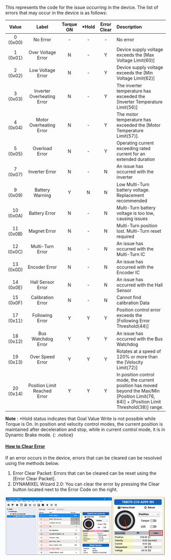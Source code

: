 This represents the code for the issue occurring in the device. The list of errors that may occur in the device is as follows:

| Value     |           Label              | Torque ON | *Hold | Error Clear | Description                                                                |
|:---------:|:----------------------------:|:---------:|:-----:|:-----------:|:---------------------------------------------------------------------------|
| 0 (0x00)  | No Error                     | -         | -     | -           | No error                                                                   |
| 1 (0x01)  | Over Voltage Error           | N         | -     | Y           | Device supply voltage exceeds the [Max Voltage Limit(60)]                  |
| 2 (0x02)  | Low Voltage Error            | N         | -     | Y           | Device supply voltage exceeds the [Min Voltage Limit(62)]                  |
| 3 (0x03)  | Inverter Overheating Error   | N         | -     | Y           | The inverter temperature has exceeded the [Inverter Temperature Limit(56)] |
| 4 (0x04)  | Motor Overheating Error      | N         | -     | Y           | The motor temperature has exceeded the [Motor Temperature Limit(57)].      |
| 5 (0x05)  | Overload Error               | N         | -     | Y           | Operating current exceeding rated current for an extended duration         |
| 7 (0x07)  | Inverter Error               | N         | -     | N           | An issue has occurred with the inverter                                    |
| 9 (0x09)  | Battery Warning              | Y         | N     | N           | Low Multi-Turn battery voltage. Replacement recommended                    |
| 10 (0x0A) | Battery Error                | N         | -     | N           | Multi-Turn battery voltage is too low, causing issues                      |
| 11 (0x0B) | Magnet Error                 | N         | -     | N           | Multi-Turn position lost. Multi-Turn reset required                        |
| 12 (0x0C) | Multi-Turn Error             | N         | -     | N           | An issue has occurred with the Multi-Turn IC                               |
| 13 (0x0D) | Encoder Error                | N         | -     | N           | An issue has occurred with the Encoder IC                                  |
| 14 (0x0E) | Hall Sensor Error            | N         | -     | N           | An issue has occurred with the Hall Sensor                                 |
| 15 (0x0F) | Calibration Error            | N         | -     | N           | Cannot find calibration Data                                               |
| 17 (0x11) | Following Error              | Y         | Y     | Y           | Position control error exceeds the [Following Error Threshold(44)]         |
| 18 (0x12) | Bus Watchdog Error           | Y         | Y     | Y           | An issue has occurred with the Bus Watchdog                                |
| 19 (0x13) | Over Speed Error             | Y         | Y     | Y           | Rotates at a speed of 120% or more than the [Velocity Limit(72)]           |
| 20 (0x14) | Position Limit Reached Error | Y         | Y     | Y           | In position control mode, the current position has moved<br />beyond the Max/Min [Position Limit(76, 84)] + [Position Limit Threshold(38)] range. |


**Note** : *Hold status indicates that Goal Value Write is not possible while Torque is On. In position and velocity control modes, the current position is maintained after deceleration and stop, while in current control mode, it is in Dynamic Brake mode.
{: .notice}


#### [How to Clear Error](#how-to-clear-error)

If an error occurs in the device, errors that can be cleared can be resolved using the methods below. 
1. Error Clear Packet: Errors that can be cleared can be reset using the [Error Clear Packet].
2. DYNAMIXEL Wizard 2.0: You can clear the error by pressing the Clear button located next to the Error Code on the right.


![](/assets/images/dxl/y/clear_error.png)

